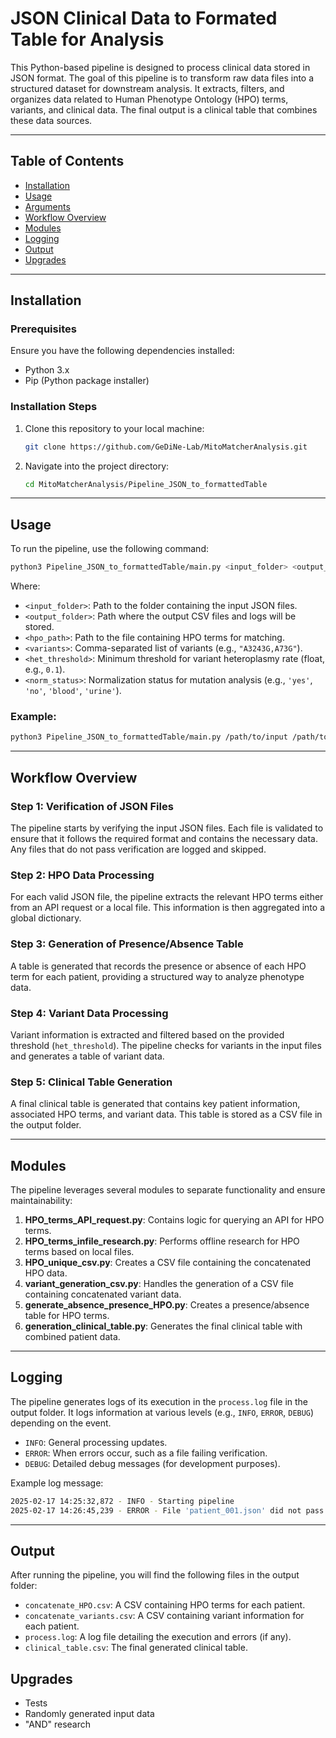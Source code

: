 # **JSON Clinical Data to Formated Table for Analysis**

This Python-based pipeline is designed to process clinical data stored in JSON format. The goal of this pipeline is to transform raw data files into a structured dataset for downstream analysis. It extracts, filters, and organizes data related to Human Phenotype Ontology (HPO) terms, variants, and clinical data. The final output is a clinical table that combines these data sources.

---

## **Table of Contents**

- [Installation](#installation)
- [Usage](#usage)
- [Arguments](#arguments)
- [Workflow Overview](#workflow-overview)
- [Modules](#modules)
- [Logging](#logging)
- [Output](#output)
- [Upgrades](#upgrades)

---

## **Installation**

### Prerequisites

Ensure you have the following dependencies installed:
- Python 3.x
- Pip (Python package installer)

### Installation Steps

1. Clone this repository to your local machine:
   ```bash
   git clone https://github.com/GeDiNe-Lab/MitoMatcherAnalysis.git
   ```

2. Navigate into the project directory:
   ```bash
   cd MitoMatcherAnalysis/Pipeline_JSON_to_formattedTable
   ```

---

## **Usage**

To run the pipeline, use the following command:

```bash
python3 Pipeline_JSON_to_formattedTable/main.py <input_folder> <output_folder> <hpo_path> <variants> <het_threshold> <norm_status>
```

Where:
- `<input_folder>`: Path to the folder containing the input JSON files.
- `<output_folder>`: Path where the output CSV files and logs will be stored.
- `<hpo_path>`: Path to the file containing HPO terms for matching.
- `<variants>`: Comma-separated list of variants (e.g., `"A3243G,A73G"`).
- `<het_threshold>`: Minimum threshold for variant heteroplasmy rate (float, e.g., `0.1`).
- `<norm_status>`: Normalization status for mutation analysis (e.g., `'yes'`, `'no'`, `'blood'`, `'urine'`).

### Example:
```bash
python3 Pipeline_JSON_to_formattedTable/main.py /path/to/input /path/to/output /path/to/hpo_file "A3243G,A73G" 0.1 "yes"
```

---

## **Workflow Overview**

### **Step 1: Verification of JSON Files**
The pipeline starts by verifying the input JSON files. Each file is validated to ensure that it follows the required format and contains the necessary data. Any files that do not pass verification are logged and skipped.

### **Step 2: HPO Data Processing**
For each valid JSON file, the pipeline extracts the relevant HPO terms either from an API request or a local file. This information is then aggregated into a global dictionary.

### **Step 3: Generation of Presence/Absence Table**
A table is generated that records the presence or absence of each HPO term for each patient, providing a structured way to analyze phenotype data.

### **Step 4: Variant Data Processing**
Variant information is extracted and filtered based on the provided threshold (`het_threshold`). The pipeline checks for variants in the input files and generates a table of variant data.

### **Step 5: Clinical Table Generation**
A final clinical table is generated that contains key patient information, associated HPO terms, and variant data. This table is stored as a CSV file in the output folder.

---

## **Modules**

The pipeline leverages several modules to separate functionality and ensure maintainability:

1. **HPO_terms_API_request.py**: Contains logic for querying an API for HPO terms.
2. **HPO_terms_infile_research.py**: Performs offline research for HPO terms based on local files.
3. **HPO_unique_csv.py**: Creates a CSV file containing the concatenated HPO data.
4. **variant_generation_csv.py**: Handles the generation of a CSV file containing concatenated variant data.
5. **generate_absence_presence_HPO.py**: Creates a presence/absence table for HPO terms.
6. **generation_clinical_table.py**: Generates the final clinical table with combined patient data.

---

## **Logging**

The pipeline generates logs of its execution in the `process.log` file in the output folder. It logs information at various levels (e.g., `INFO`, `ERROR`, `DEBUG`) depending on the event.

- `INFO`: General processing updates.
- `ERROR`: When errors occur, such as a file failing verification.
- `DEBUG`: Detailed debug messages (for development purposes).

Example log message:
```bash
2025-02-17 14:25:32,872 - INFO - Starting pipeline
2025-02-17 14:26:45,239 - ERROR - File 'patient_001.json' did not pass verification.
```

---

## **Output**

After running the pipeline, you will find the following files in the output folder:
- `concatenate_HPO.csv`: A CSV containing HPO terms for each patient.
- `concatenate_variants.csv`: A CSV containing variant information for each patient.
- `process.log`: A log file detailing the execution and errors (if any).
- `clinical_table.csv`: The final generated clinical table.


## **Upgrades**

- Tests
- Randomly generated input data
- "AND" research